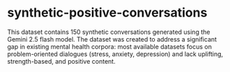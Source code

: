 # synthetic-positive-conversations
This dataset contains 150 synthetic conversations generated using the Gemini 2.5 flash model. The dataset was created to address a significant gap in existing mental health corpora: most available datasets focus on problem-oriented dialogues (stress, anxiety, depression) and lack uplifting, strength-based, and positive content.
